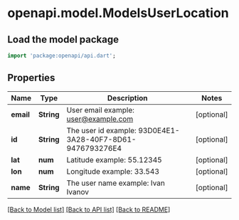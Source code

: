 # openapi.model.ModelsUserLocation

## Load the model package
```dart
import 'package:openapi/api.dart';
```

## Properties
Name | Type | Description | Notes
------------ | ------------- | ------------- | -------------
**email** | **String** | User email example: user@example.com | [optional] 
**id** | **String** | The user id example: 93D0E4E1-3A28-40F7-8D61-9476793276E4 | [optional] 
**lat** | **num** | Latitude example: 55.12345 | [optional] 
**lon** | **num** | Longitude example: 33.543 | [optional] 
**name** | **String** | The user name example: Ivan Ivanov | [optional] 

[[Back to Model list]](../README.md#documentation-for-models) [[Back to API list]](../README.md#documentation-for-api-endpoints) [[Back to README]](../README.md)


